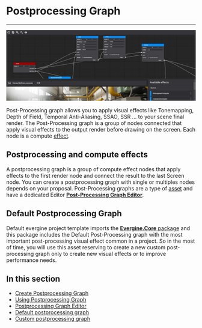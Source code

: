 # Postprocessing Graph
---
![PostProcessing graph](images/postProcessingGraph.jpg)

Post-Processing graph allows you to apply visual effects like Tonemapping, Depth of Field, Temporal Anti-Aliasing, SSAO, SSR ... to your scene final render. The Post-Processing graph is a group of nodes connected that apply visual effects to the output render before drawing on the screen. Each node is a compute [effect](effects.md). 

## Postprocessing and compute effects

A postprocessing graph is a group of compute effect nodes that apply effects to the first render node and connect the result to the last Screen node. You can create a postprocessing graph with single or multiples nodes depends on your proposal. Post-Processing graphs are a type of [asset](index.md) and have a dedicated Editor [**Post-Processing Graph Editor**](postprocessing_graph_editor.md).

## Default Postprocessing Graph

Default evergine project template imports the [**Evergine.Core** package](../packages.md) and this package includes the Default Post-Processing graph with the most important post-processing visual effect common in a project. So in the most of time, you will use this asset reserving to create a new custom post-processing graph only to create new visual effects or to improve performance needs.

## In this section

* [Create Postprocessing Graph](create_postprocessing_graphs.md)
* [Using Postprocessing Graph](using_postprocessing_graphs.md)
* [Postprocessing Graph Editor](postprocessing_graph_editor.md)
* [Default postprocessing graph](default_postprocessing_graph.md)
* [Custom postprocessing graph](custom_postprocessing_graph.md)